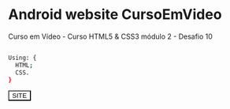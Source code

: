 # Android website CursoEmVideo
Curso em Vídeo - Curso HTML5 &amp; CSS3 módulo 2 - Desafio 10

```bash

Using: {
  HTML;
  CSS.
}
```

<a href="https://valentim-gab.github.io/SiteAndroid_CursoEmVideo/pages/android.html">
  <input style="background: transparent" type="button" value="SITE" />
</a>
